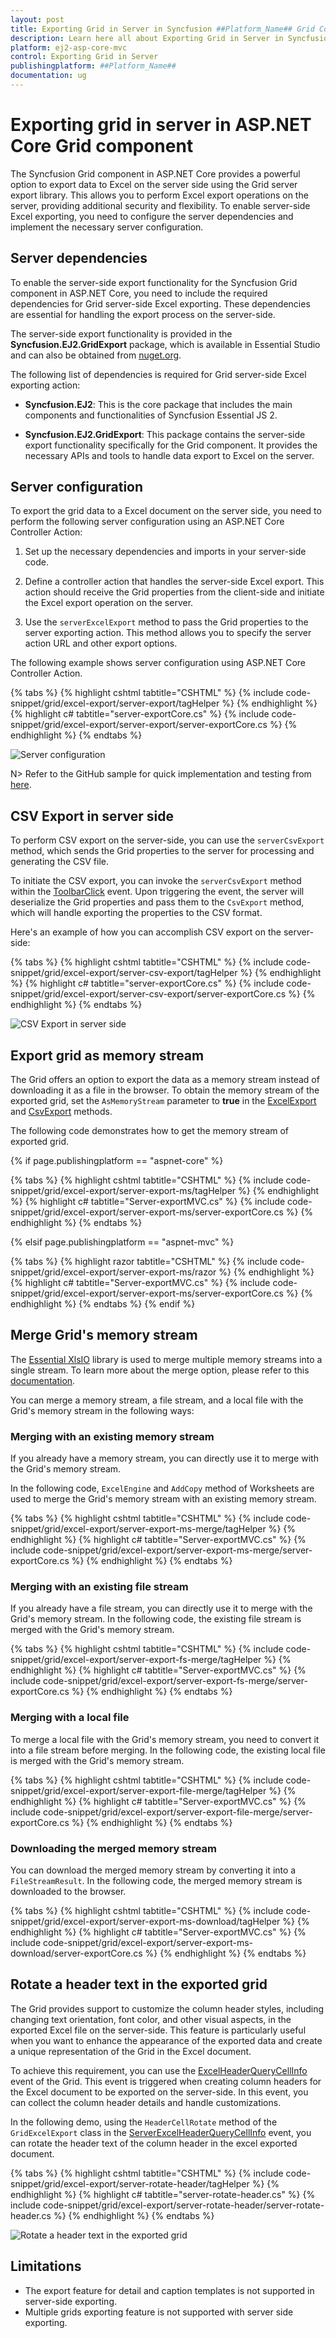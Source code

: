 ```yaml
---
layout: post
title: Exporting Grid in Server in Syncfusion ##Platform_Name## Grid Component
description: Learn here all about Exporting Grid in Server in Syncfusion ##Platform_Name## Grid component of Syncfusion Essential JS 2 and more.
platform: ej2-asp-core-mvc
control: Exporting Grid in Server
publishingplatform: ##Platform_Name##
documentation: ug
---
```


# Exporting grid in server in ASP.NET Core Grid component

The Syncfusion Grid component in ASP.NET Core provides a powerful option to export data to Excel on the server side using the Grid server export library. This allows you to perform Excel export operations on the server, providing additional security and flexibility. To enable server-side Excel exporting, you need to configure the server dependencies and implement the necessary server configuration.

## Server dependencies

To enable the server-side export functionality for the Syncfusion Grid component in ASP.NET Core, you need to include the required dependencies for Grid server-side Excel exporting. These dependencies are essential for handling the export process on the server-side.

The server-side export functionality is provided in the **Syncfusion.EJ2.GridExport** package, which is available in Essential Studio and can also be obtained from [nuget.org](https://www.nuget.org/).

The following list of dependencies is required for Grid server-side Excel exporting action:

* **Syncfusion.EJ2**: This is the core package that includes the main components and functionalities of Syncfusion Essential JS 2.

* **Syncfusion.EJ2.GridExport**: This package contains the server-side export functionality specifically for the Grid component. It provides the necessary APIs and tools to handle data export to Excel on the server.

## Server configuration

To export the grid data to a Excel document on the server side, you need to perform the following server configuration using an ASP.NET Core Controller Action:

1. Set up the necessary dependencies and imports in your server-side code.

2. Define a controller action that handles the server-side Excel export. This action should receive the Grid properties from the client-side and initiate the Excel export operation on the server.

3. Use the `serverExcelExport` method to pass the Grid properties to the server exporting action. This method allows you to specify the server action URL and other export options.

The following example shows server configuration using ASP.NET Core Controller Action.

{% tabs %}
{% highlight cshtml tabtitle="CSHTML" %}
{% include code-snippet/grid/excel-export/server-export/tagHelper %}
{% endhighlight %}
{% highlight c# tabtitle="server-exportCore.cs" %}
{% include code-snippet/grid/excel-export/server-export/server-exportCore.cs %}
{% endhighlight %}
{% endtabs %}

![Server configuration](../images/excel-exporting/excel-export-server.png)

N> Refer to the GitHub sample for quick implementation and testing from [here](https://github.com/SyncfusionExamples/Grid-Server-side-export-ASP.Net-Core).

## CSV Export in server side

To perform CSV export on the server-side, you can use the `serverCsvExport` method, which sends the Grid properties to the server for processing and generating the CSV file.

To initiate the CSV export, you can invoke the `serverCsvExport` method within the [ToolbarClick](https://help.syncfusion.com/cr/aspnetcore-js2/Syncfusion.EJ2.Grids.Grid.html#Syncfusion_EJ2_Grids_Grid_ToolbarClick) event. Upon triggering the event, the server will deserialize the Grid properties and pass them to the `CsvExport` method, which will handle exporting the properties to the CSV format.

Here's an example of how you can accomplish CSV export on the server-side:

{% tabs %}
{% highlight cshtml tabtitle="CSHTML" %}
{% include code-snippet/grid/excel-export/server-csv-export/tagHelper %}
{% endhighlight %}
{% highlight c# tabtitle="server-exportCore.cs" %}
{% include code-snippet/grid/excel-export/server-csv-export/server-exportCore.cs %}
{% endhighlight %}
{% endtabs %}

![CSV Export in server side](../images/excel-exporting/export-server-csv.png)

## Export grid as memory stream

The Grid offers an option to export the data as a memory stream instead of downloading it as a file in the browser. To obtain the memory stream of the exported grid, set the `AsMemoryStream` parameter to **true** in the [ExcelExport](https://help.syncfusion.com/cr/aspnetcore-js2/Syncfusion.EJ2.GridExport.GridExcelExport.html#Syncfusion_EJ2_GridExport_GridExcelExport_ExcelExport__1_Syncfusion_EJ2_Grids_Grid_System_Collections_IEnumerable_System_Boolean_Syncfusion_EJ2_GridExport_ExcelExportProperties_) and [CsvExport](https://help.syncfusion.com/cr/aspnetcore-js2/Syncfusion.EJ2.GridExport.GridExcelExport.html#Syncfusion_EJ2_GridExport_GridExcelExport_CsvExport__1_Syncfusion_EJ2_Grids_Grid_System_Collections_IEnumerable_System_Boolean_Syncfusion_EJ2_GridExport_ExcelExportProperties_) methods.

The following code demonstrates how to get the memory stream of exported grid.

{% if page.publishingplatform == "aspnet-core" %}

{% tabs %}
{% highlight cshtml tabtitle="CSHTML" %}
{% include code-snippet/grid/excel-export/server-export-ms/tagHelper %}
{% endhighlight %}
{% highlight c# tabtitle="Server-exportMVC.cs" %}
{% include code-snippet/grid/excel-export/server-export-ms/server-exportCore.cs %}
{% endhighlight %}
{% endtabs %}

{% elsif page.publishingplatform == "aspnet-mvc" %}

{% tabs %}
{% highlight razor tabtitle="CSHTML" %}
{% include code-snippet/grid/excel-export/server-export-ms/razor %}
{% endhighlight %}
{% highlight c# tabtitle="Server-exportMVC.cs" %}
{% include code-snippet/grid/excel-export/server-export-ms/server-exportCore.cs %}
{% endhighlight %}
{% endtabs %}
{% endif %}

## Merge Grid's memory stream

The [Essential XlsIO](https://help.syncfusion.com/file-formats/xlsio/overview) library is used to merge multiple memory streams into a single stream. To learn more about the merge option, please refer to this [documentation](https://help.syncfusion.com/file-formats/xlsio/working-with-excel-worksheet#move-or-copy-a-worksheet).

You can merge a memory stream, a file stream, and a local file with the Grid's memory stream in the following ways:

### Merging with an existing memory stream

If you already have a memory stream, you can directly use it to merge with the Grid's memory stream.

In the following code, `ExcelEngine` and `AddCopy` method of Worksheets are used to merge the Grid's memory stream with an existing memory stream.

{% tabs %}
{% highlight cshtml tabtitle="CSHTML" %}
{% include code-snippet/grid/excel-export/server-export-ms-merge/tagHelper %}
{% endhighlight %}
{% highlight c# tabtitle="Server-exportMVC.cs" %}
{% include code-snippet/grid/excel-export/server-export-ms-merge/server-exportCore.cs %}
{% endhighlight %}
{% endtabs %}

### Merging with an existing file stream

If you already have a file stream, you can directly use it to merge with the Grid's memory stream. In the following code, the existing file stream is merged with the Grid's memory stream.

{% tabs %}
{% highlight cshtml tabtitle="CSHTML" %}
{% include code-snippet/grid/excel-export/server-export-fs-merge/tagHelper %}
{% endhighlight %}
{% highlight c# tabtitle="Server-exportMVC.cs" %}
{% include code-snippet/grid/excel-export/server-export-fs-merge/server-exportCore.cs %}
{% endhighlight %}
{% endtabs %}

### Merging with a local file

To merge a local file with the Grid's memory stream, you need to convert it into a file stream before merging. In the following code, the existing local file is merged with the Grid's memory stream.

{% tabs %}
{% highlight cshtml tabtitle="CSHTML" %}
{% include code-snippet/grid/excel-export/server-export-file-merge/tagHelper %}
{% endhighlight %}
{% highlight c# tabtitle="Server-exportMVC.cs" %}
{% include code-snippet/grid/excel-export/server-export-file-merge/server-exportCore.cs %}
{% endhighlight %}
{% endtabs %}

### Downloading the merged memory stream

You can download the merged memory stream by converting it into a `FileStreamResult`. In the following code, the merged memory stream is downloaded to the browser.

{% tabs %}
{% highlight cshtml tabtitle="CSHTML" %}
{% include code-snippet/grid/excel-export/server-export-ms-download/tagHelper %}
{% endhighlight %}
{% highlight c# tabtitle="Server-exportMVC.cs" %}
{% include code-snippet/grid/excel-export/server-export-ms-download/server-exportCore.cs %}
{% endhighlight %}
{% endtabs %}

## Rotate a header text in the exported grid

The Grid provides support to customize the column header styles, including changing text orientation, font color, and other visual aspects, in the exported Excel file on the server-side. This feature is particularly useful when you want to enhance the appearance of the exported data and create a unique representation of the Grid in the Excel document.

To achieve this requirement, you can use the [ExcelHeaderQueryCellInfo](https://help.syncfusion.com/cr/aspnetcore-js2/Syncfusion.EJ2.Grids.Grid.html#Syncfusion_EJ2_Grids_Grid_ExcelHeaderQueryCellInfo) event of the Grid. This event is triggered when creating column headers for the Excel document to be exported on the server-side. In this event, you can collect the column header details and handle customizations.

In the following demo, using the `HeaderCellRotate` method of the `GridExcelExport` class in the [ServerExcelHeaderQueryCellInfo](https://help.syncfusion.com/cr/aspnetcore-js2/Syncfusion.EJ2.Grids.Grid.html#Syncfusion_EJ2_Grids_Grid_ServerExcelHeaderQueryCellInfo) event, you can rotate the header text of the column header in the excel exported document.

{% tabs %}
{% highlight cshtml tabtitle="CSHTML" %}
{% include code-snippet/grid/excel-export/server-rotate-header/tagHelper %}
{% endhighlight %}
{% highlight c# tabtitle="server-rotate-header.cs" %}
{% include code-snippet/grid/excel-export/server-rotate-header/server-rotate-header.cs %}
{% endhighlight %}
{% endtabs %}

![Rotate a header text in the exported grid](../images/excel-exporting/export-server-rotate.png)

## Limitations

* The export feature for detail and caption templates is not supported in server-side exporting.
* Multiple grids exporting feature is not supported with server side exporting.